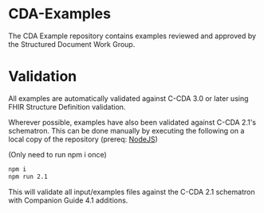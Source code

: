 # CDA-Examples
The CDA Example repository contains examples reviewed and approved by the Structured Document Work Group.

# Validation
All examples are automatically validated against C-CDA 3.0 or later using FHIR Structure Definition validation.

Wherever possible, examples have also been validated against C-CDA 2.1's schematron. This can be done 
manually by executing the following on a local copy of the repository (prereq: [NodeJS](https://nodejs.org))

(Only need to run npm i once)
```sh
npm i
npm run 2.1
```

This will validate all input/examples files against the C-CDA 2.1 schematron with Companion Guide 4.1 additions.